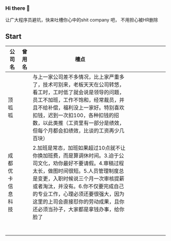 ### Hi there 👋

让广大程序员避坑，快来吐槽你心中的shit company 吧， 不用担心被HR删除

## Start

| 公司名 | 曾用名 | 槽点                                                         |      |      |      |      |      |      |      |
| ------ | ------ | ------------------------------------------------------------ | ---- | ---- | ---- | ---- | ---- | ---- | ---- |
| 顶呱呱 |        | 与上一家公司差不多情况，比上家严重多了，技术可别来，老板天天在公司转悠，看工时，工时低了就会说是领导的问题，员工不加班，工作不饱和，经常裁员，并且不给补偿，福利没上一家好。特别喜欢扣钱，迟到一次扣100，各种扣钱的招数，以此类推（工资里有一部分是绩效，但每个月都会扣绩效，比谈的工资再少几百块） |      |      |      |      |      |      |      |
|    成都优卡信息科技    |        |2.加班是常态，加班如果超过10点就不让你换加班费，而是算调休时间。3.迫于公司文化，劝你最好不要请假。4.审稿过程太长，做图时间很短。5.人员管理制度总是变更，入职时候说三个月一次审核提薪或者淘汰，并没有。6.你不仅要完成自己的专业工作，心理必须还要很强大，因为这里的上司会直接怼你的劳动成果，且你还必须当孙子，大家都是拿钱办事，给你脸了              |      |      |      |      |      |      |      |
|        |        |                                                              |      |      |      |      |      |      |      |
|        |        |                                                              |      |      |      |      |      |      |      |
|        |        |                                                              |      |      |      |      |      |      |      |
|        |        |                                                              |      |      |      |      |      |      |      |
|        |        |                                                              |      |      |      |      |      |      |      |
|        |        |                                                              |      |      |      |      |      |      |      |
|        |        |                                                              |      |      |      |      |      |      |      |

